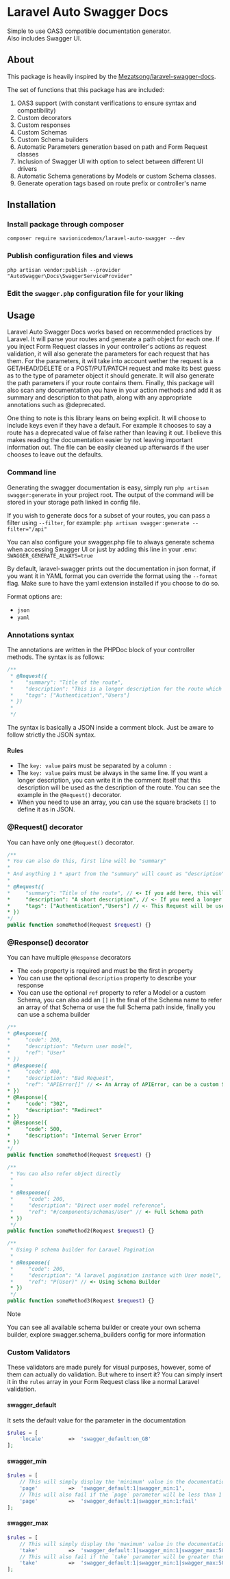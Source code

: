 # Laravel Auto Swagger Docs

Simple to use OAS3 compatible documentation generator.  
Also includes Swagger UI.

## About

This package is heavily inspired by the [Mezatsong/laravel-swagger-docs](https://github.com/Mezatsong/laravel-swagger-docs).

The set of functions that this package has are included:

1. OAS3 support (with constant verifications to ensure syntax and compatibility)
1. Custom decorators
1. Custom responses
1. Custom Schemas
1. Custom Schema builders
1. Automatic Parameters generation based on path and Form Request classes
1. Inclusion of Swagger UI with option to select between different UI drivers
1. Automatic Schema generations by Models or custom Schema classes.
1. Generate operation tags based on route prefix or controller's name

## Installation

### Install package through composer

```shell
composer require savionicodemos/laravel-auto-swagger --dev
```

### Publish configuration files and views

```shell
php artisan vendor:publish --provider "AutoSwagger\Docs\SwaggerServiceProvider"
```

### Edit the `swagger.php` configuration file for your liking

## Usage

Laravel Auto Swagger Docs works based on recommended practices by Laravel. It will parse your routes and generate a path object for each one. If you inject Form Request classes in your controller's actions as request validation, it will also generate the parameters for each request that has them. For the parameters, it will take into account wether the request is a GET/HEAD/DELETE or a POST/PUT/PATCH request and make its best guess as to the type of parameter object it should generate. It will also generate the path parameters if your route contains them. Finally, this package will also scan any documentation you have in your action methods and add it as summary and description to that path, along with any appropriate annotations such as @deprecated.

One thing to note is this library leans on being explicit. It will choose to include keys even if they have a default. For example it chooses to say a route has a deprecated value of false rather than leaving it out. I believe this makes reading the documentation easier by not leaving important information out. The file can be easily cleaned up afterwards if the user chooses to leave out the defaults.

### Command line

Generating the swagger documentation is easy, simply run `php artisan swagger:generate` in your project root. The output of the command will be stored in your storage path linked in config file.

If you wish to generate docs for a subset of your routes, you can pass a filter using `--filter`, for example: `php artisan swagger:generate --filter="/api"`

You can also configure your swagger.php file to always generate schema when accessing Swagger UI or just by adding this line in your .env: `SWAGGER_GENERATE_ALWAYS=true`

By default, laravel-swagger prints out the documentation in json format, if you want it in YAML format you can override the format using the `--format` flag. Make sure to have the yaml extension installed if you choose to do so.

Format options are:

- `json`
- `yaml`

### Annotations syntax

The annotations are written in the PHPDoc block of your controller methods. The syntax is as follows:

```php
/**
 * @Request({
 *    "summary": "Title of the route",
 *    "description": "This is a longer description for the route which will be visible once the panel is expanded",
 *    "tags": ["Authentication","Users"]
 * })
 * 
 */
```

The syntax is basically a JSON inside a comment block. Just be aware to follow strictly the JSON syntax.

#### Rules

- The `key: value` pairs must be separated by a column `:`
- The `key: value` pairs must be always in the same line. If you want a longer description,
you can write it in the comment itself that this description will be used as the description
of the route. You can see the example in the `@Request()` decorator.
- When you need to use an array, you can use the square brackets `[]` to define it as in JSON.

### @Request() decorator

You can have only one `@Request()` decorator.

```php
/**
* You can also do this, first line will be "summary"
*
* And anything 1 * apart from the "summary" will count as "description"
*
* @Request({
*     "summary": "Title of the route", // <- If you add here, this will overwrite the summary from above.
*     "description": "A short description", // <- If you need a longer one, just use the comment itself
*     "tags": ["Authentication","Users"] // <- This Request will be used in this two tags section
* })
*/
public function someMethod(Request $request) {}
```

### @Response() decorator

You can have multiple `@Response` decorators

- The `code` property is required and must be the first in property
- You can use the optional `description` property to describe your response
- You can use the optional `ref` property to refer a Model or a custom Schema, you can also add an `[]` in the final of the Schema name to refer an array of that Schema or use the full Schema path inside, finally you can use a schema builder

```php
/**
* @Response({
*     "code": 200,
*     "description": "Return user model",
*     "ref": "User"
* })
* @Response({
*     "code": 400,
*     "description": "Bad Request",
*     "ref": "APIError[]" // <- An Array of APIError, can be a custom Schema
* })
* @Response({
*     "code": "302",
*     "description": "Redirect"
* })
* @Response({
*     "code": 500,
*     "description": "Internal Server Error"
* })
*/
public function someMethod(Request $request) {}

/**
 * You can also refer object directly
 * 
 * 
 * @Response({
 *     "code": 200,
 *     "description": "Direct user model reference",
 *     "ref": "#/components/schemas/User" // <- Full Schema path
 * })
 */
public function someMethod2(Request $request) {}

/**
 * Using P schema builder for Laravel Pagination
 * 
 * @Response({
 *     "code": 200,
 *     "description": "A laravel pagination instance with User model",
 *     "ref": "P(User)" // <- Using Schema Builder
 * })
 */
public function someMethod3(Request $request) {}
```

> [!NOTE]
> You can see all available schema builder or create your own schema builder, explore swagger.schema_builders config for more information

### Custom Validators

These validators are made purely for visual purposes, however, some of them can actually do validation. But where to insert it? You can simply insert it in the `rules` array in your Form Request class like a normal Laravel validation.

#### swagger_default

It sets the default value for the parameter in the documentation

```php
$rules = [
    'locale'        =>  'swagger_default:en_GB'
];
```

#### swagger_min

```php
$rules = [
    // This will simply display the 'minimum' value in the documentation
    'page'          =>  'swagger_default:1|swagger_min:1', 
    // This will also fail if the `page` parameter will be less than 1
    'page'          =>  'swagger_default:1|swagger_min:1:fail'
];
```

#### swagger_max

```php
$rules = [
    // This will simply display the 'maximum' value in the documentation
    'take'          =>  'swagger_default:1|swagger_min:1|swagger_max:50',
    // This will also fail if the `take` parameter will be greater than 50
    'take'          =>  'swagger_default:1|swagger_min:1|swagger_max:50:fail'
];
```
